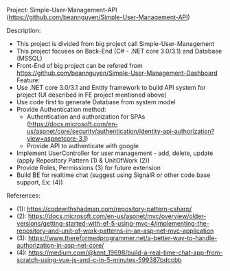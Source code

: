 Project: Simple-User-Management-API (https://github.com/beannguyen/Simple-User-Management-API)

Description:
- This project is divided from big project call Simple-User-Management
- This project focuses on Back-End (C# - .NET core 3.0/3.1) and Database (MSSQL)
- Front-End of big project can be refered from https://github.com/beannguyen/Simple-User-Management-Dashboard
Feature:
- Use .NET core 3.0/3.1 and Entity framework to build API system for project (UI described in FE project mentioned above)
- Use code first to generate Database from system model
- Provide Authentication method:
    - Authentication and authorization for SPAs (https://docs.microsoft.com/en-us/aspnet/core/security/authentication/identity-api-authorization?view=aspnetcore-3.1)
    - Provide API to authenticate with google
- Implement UserController for user management - add, delete, update (apply Repository Pattern (1) & UnitOfWork (2))
- Provide Roles, Permissions (3) for future extension
- Build BE for realtime chat (suggest using SignalR or other code base support, Ex: (4))

References:
- (1): https://codewithshadman.com/repository-pattern-csharp/
- (2): https://docs.microsoft.com/en-us/aspnet/mvc/overview/older-versions/getting-started-with-ef-5-using-mvc-4/implementing-the-repository-and-unit-of-work-patterns-in-an-asp-net-mvc-application
- (3): https://www.thereformedprogrammer.net/a-better-way-to-handle-authorization-in-asp-net-core/
- (4): https://medium.com/@kent_19698/build-a-real-time-chat-app-from-scratch-using-vue-js-and-c-in-5-minutes-599387bdccbb
